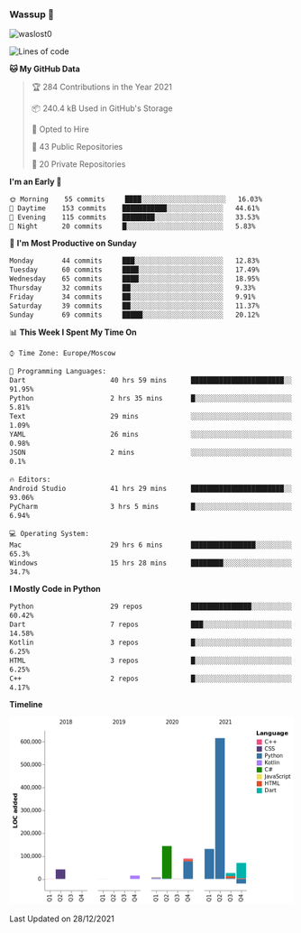 ### Wassup 👋

<p align="left"> <img src="https://komarev.com/ghpvc/?username=waslost0" alt="waslost0" /></p>

<!--START_SECTION:waka-->
![Lines of code](https://img.shields.io/badge/From%20Hello%20World%20I%27ve%20Written-1%20Million%20lines%20of%20code-blue)

**🐱 My GitHub Data** 

> 🏆 284 Contributions in the Year 2021
 > 
> 📦 240.4 kB Used in GitHub's Storage 
 > 
> 💼 Opted to Hire
 > 
> 📜 43 Public Repositories 
 > 
> 🔑 20 Private Repositories  
 > 
**I'm an Early 🐤** 

```text
🌞 Morning    55 commits     ████░░░░░░░░░░░░░░░░░░░░░   16.03% 
🌆 Daytime    153 commits    ███████████░░░░░░░░░░░░░░   44.61% 
🌃 Evening    115 commits    ████████░░░░░░░░░░░░░░░░░   33.53% 
🌙 Night      20 commits     █░░░░░░░░░░░░░░░░░░░░░░░░   5.83%

```
📅 **I'm Most Productive on Sunday** 

```text
Monday       44 commits     ███░░░░░░░░░░░░░░░░░░░░░░   12.83% 
Tuesday      60 commits     ████░░░░░░░░░░░░░░░░░░░░░   17.49% 
Wednesday    65 commits     ████░░░░░░░░░░░░░░░░░░░░░   18.95% 
Thursday     32 commits     ██░░░░░░░░░░░░░░░░░░░░░░░   9.33% 
Friday       34 commits     ██░░░░░░░░░░░░░░░░░░░░░░░   9.91% 
Saturday     39 commits     ██░░░░░░░░░░░░░░░░░░░░░░░   11.37% 
Sunday       69 commits     █████░░░░░░░░░░░░░░░░░░░░   20.12%

```


📊 **This Week I Spent My Time On** 

```text
⌚︎ Time Zone: Europe/Moscow

💬 Programming Languages: 
Dart                     40 hrs 59 mins      ███████████████████████░░   91.95% 
Python                   2 hrs 35 mins       █░░░░░░░░░░░░░░░░░░░░░░░░   5.81% 
Text                     29 mins             ░░░░░░░░░░░░░░░░░░░░░░░░░   1.09% 
YAML                     26 mins             ░░░░░░░░░░░░░░░░░░░░░░░░░   0.98% 
JSON                     2 mins              ░░░░░░░░░░░░░░░░░░░░░░░░░   0.1%

🔥 Editors: 
Android Studio           41 hrs 29 mins      ███████████████████████░░   93.06% 
PyCharm                  3 hrs 5 mins        █░░░░░░░░░░░░░░░░░░░░░░░░   6.94%

💻 Operating System: 
Mac                      29 hrs 6 mins       ████████████████░░░░░░░░░   65.3% 
Windows                  15 hrs 28 mins      ████████░░░░░░░░░░░░░░░░░   34.7%

```

**I Mostly Code in Python** 

```text
Python                   29 repos            ███████████████░░░░░░░░░░   60.42% 
Dart                     7 repos             ███░░░░░░░░░░░░░░░░░░░░░░   14.58% 
Kotlin                   3 repos             █░░░░░░░░░░░░░░░░░░░░░░░░   6.25% 
HTML                     3 repos             █░░░░░░░░░░░░░░░░░░░░░░░░   6.25% 
C++                      2 repos             █░░░░░░░░░░░░░░░░░░░░░░░░   4.17%

```


**Timeline**

![Chart not found](https://raw.githubusercontent.com/waslost0/waslost0/master/charts/bar_graph.png) 


 Last Updated on 28/12/2021
<!--END_SECTION:waka-->

